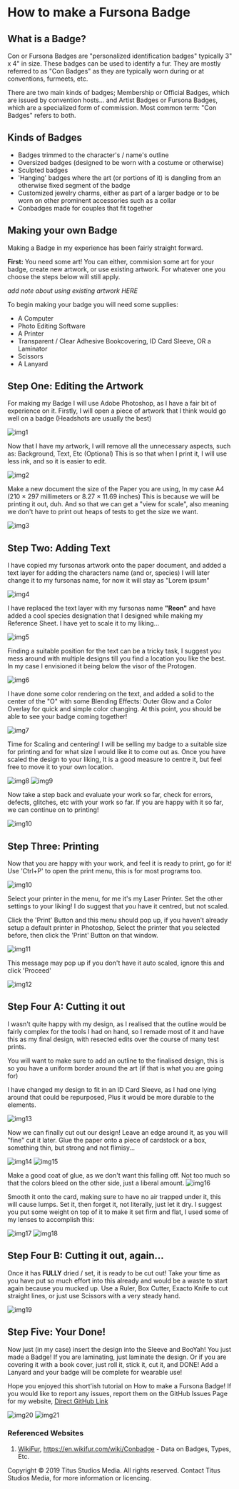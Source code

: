 # How to make a Fursona Badge

## What is a Badge?
Con or Fursona Badges are "personalized identification badges" typically 3" x 4" in size. These badges can be used to identify a fur.
They are mostly referred to as "Con Badges" as they are typically worn during or at conventions, furmeets, etc.

There are two main kinds of badges; Membership or Official Badges, which are issued by convention hosts... and Artist Badges or Fursona Badges, which are a specialized form of commission. Most common term: "Con Badges" refers to both.

## Kinds of Badges
* Badges trimmed to the character's / name's outline
* Oversized badges (designed to be worn with a costume or otherwise)
* Sculpted badges
* 'Hanging' badges where the art (or portions of it) is dangling from an otherwise fixed segment of the badge
* Customized jewelry charms, either as part of a larger badge or to be worn on other prominent accessories such as a collar
* Conbadges made for couples that fit together

## Making your own Badge
Making a Badge in my experience has been fairly straight forward.

**First:** You need some art! You can either, commision some art for your badge, create new artwork, or use existing artwork. For whatever one you choose the steps below will still apply.

_add note about using existing artwork HERE_

To begin making your badge you will need some supplies:
* A Computer
* Photo Editing Software
* A Printer
* Transparent / Clear Adhesive Bookcovering, ID Card Sleeve, OR a Laminator
* Scissors
* A Lanyard


## Step One: Editing the Artwork
For making my Badge I will use Adobe Photoshop, as I have a fair bit of experience on it.
Firstly, I will open a piece of artwork that I think would go well on a badge (Headshots are usually the best)

![img1](https://i.imgur.com/Ule2bcq.jpg)

Now that I have my artwork, I will remove all the unnecessary aspects, such as: Background, Text, Etc (Optional)
This is so that when I print it, I will use less ink, and so it is easier to edit.

![img2](https://i.imgur.com/C1hL9kx.jpg)

Make a new document the size of the Paper you are using, In my case A4 (210 × 297 millimeters or 8.27 × 11.69 inches)
This is because we will be printing it out, duh. And so that we can get a "view for scale", also meaning we don't have to print out heaps of tests to get the size we want.

![img3](https://i.imgur.com/LgM0kC3.jpg)


## Step Two: Adding Text
I have copied my fursonas artwork onto the paper document, and added a text layer for adding the characters name (and or, species)
I will later change it to my fursonas name, for now it will stay as "Lorem ipsum"

![img4](https://i.imgur.com/1C43krx.jpg)

I have replaced the text layer with my fursonas name **"Reon"** and have added a cool species designation that I designed while making my Reference Sheet. I have yet to scale it to my liking...

![img5](https://i.imgur.com/8ZzeRLY.jpg)

Finding a suitable position for the text can be a tricky task, I suggest you mess around with multiple designs till you find a location you like the best. In my case I envisioned it being below the visor of the Protogen.

![img6](https://i.imgur.com/Ye0NI8K.jpg)

I have done some color rendering on the text, and added a solid to the center of the "O" with some Blending Effects: Outer Glow and a Color Overlay for quick and simple color changing. At this point, you should be able to see your badge coming together!

![img7](https://i.imgur.com/e4IU8m6.jpg)

Time for Scaling and centering!
I will be selling my badge to a suitable size for printing and for what size I would like it to come out as.
Once you have scaled the design to your liking, It is a good measure to centre it, but feel free to move it to your own location.

![img8](https://i.imgur.com/q1M0ms0.jpg)
![img9](https://i.imgur.com/CUCDWD3.jpg)

Now take a step back and evaluate your work so far, check for errors, defects, glitches, etc with your work so far. If you are happy with it so far, we can continue on to printing!

![img10](https://i.imgur.com/kwYwZde.jpg)


## Step Three: Printing
Now that you are happy with your work, and feel it is ready to print, go for it!
Use 'Ctrl+P' to open the print menu, this is for most programs too.

![img10](https://i.imgur.com/u0EqCzE.jpg)

Select your printer in the menu, for me it's my Laser Printer.
Set the other settings to your liking! I do suggest that you have it centred, but not scaled.

Click the 'Print' Button and this menu should pop up, if you haven't already setup a default printer in Photoshop, Select the printer that you selected before, then click the 'Print' Button on that window.

![img11](https://i.imgur.com/FcQiM0S.jpg)

This message may pop up if you don't have it auto scaled, ignore this and click 'Proceed'

![img12](https://i.imgur.com/vJ6d1t5.jpg)


## Step Four A: Cutting it out
I wasn't quite happy with my design, as I realised that the outline would be fairly complex for the tools I had on hand, so I remade most of it and have this as my final design, with resected edits over the course of many test prints.

You will want to make sure to add an outline to the finalised design, this is so you have a uniform border around the art (if that is what you are going for)

I have changed my design to fit in an ID Card Sleeve, as I had one lying around that could be repurposed, Plus it would be more durable to the elements.

![img13](https://i.imgur.com/kbf30XE.jpg)

Now we can finally cut out our design! Leave an edge around it, as you will "fine" cut it later.
Glue the paper onto a piece of cardstock or a box, something thin, but strong and not flimisy...

![img14](https://i.imgur.com/RRD3buL.jpg)
![img15](https://i.imgur.com/s1EIged.jpg)

Make a good coat of glue, as we don't want this falling off. Not too much so that the colors bleed on the other side, just a liberal amount.
![img16](https://i.imgur.com/BTckfsz.jpg)

Smooth it onto the card, making sure to have no air trapped under it, this will cause lumps. Set it, then forget it, not literally, just let it dry. I suggest you put some weight on top of it to make it set firm and flat, I used some of my lenses to accomplish this:

![img17](https://i.imgur.com/hWwNXMO.jpg)
![img18](https://i.imgur.com/v0c7wSd.jpg)

## Step Four B: Cutting it out, again...

Once it has **FULLY** dried / set, it is ready to be cut out! Take your time as you have put so much effort into this already and would be a waste to start again because you mucked up. Use a Ruler, Box Cutter, Exacto Knife to cut straight lines, or just use Scissors with a very steady hand.

![img19](https://i.imgur.com/kwxJmCA.jpg)

## Step Five: Your Done!
Now just (in my case) insert the design into the Sleeve and BooYah! You just made a Badge!
If you are laminating, just laminate the design. Or if you are covering it with a book cover, just roll it, stick it, cut it, and DONE!
Add a Lanyard and your badge will be complete for wearable use!

Hope you enjoyed this short'ish tutorial on How to make a Fursona Badge! If you would like to report any issues, report them on the GitHub Issues Page for my website, [Direct GitHub Link](https://github.com/TitusStudiosMediaGroup/titusstudiosmediagroup.github.io)

![img20](https://i.imgur.com/ErD5XS3.jpg)
![img21](https://i.imgur.com/myDaPqX.jpg)

### Referenced Websites 
1. [WikiFur](https://en.wikifur.com/wiki/Conbadge), https://en.wikifur.com/wiki/Conbadge - Data on Badges, Types, Etc.



Copyright © 2019 Titus Studios Media. All rights reserved. Contact Titus Studios Media, for more information or licencing.
